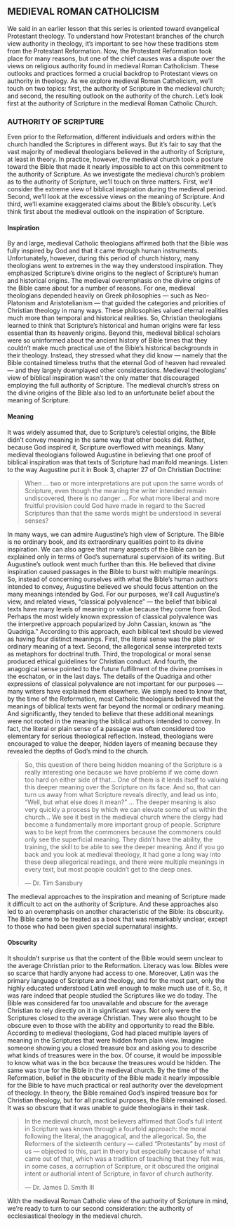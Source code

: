 ## MEDIEVAL ROMAN CATHOLICISM

We said in an earlier lesson that this series is oriented toward evangelical Protestant theology. To understand how Protestant branches of the church view authority in theology, it’s important to see how these traditions stem from the Protestant Reformation. Now, the Protestant Reformation took place for many reasons, but one of the chief causes was a dispute over the views on religious authority found in medieval Roman Catholicism. These outlooks and practices formed a crucial backdrop to Protestant views on authority in theology. 
As we explore medieval Roman Catholicism, we’ll touch on two topics: first, the authority of Scripture in the medieval church; and second, the resulting outlook on the authority of the church. Let’s look first at the authority of Scripture in the medieval Roman Catholic Church.

### AUTHORITY OF SCRIPTURE 

Even prior to the Reformation, different individuals and orders within the church handled the Scriptures in different ways. But it’s fair to say that the vast majority of medieval theologians believed in the authority of Scripture, at least in theory. In practice, however, the medieval church took a posture toward the Bible that made it nearly impossible to act on this commitment to the authority of Scripture. 
As we investigate the medieval church’s problem as to the authority of Scripture, we’ll touch on three matters. First, we’ll consider the extreme view of biblical inspiration during the medieval period. Second, we’ll look at the excessive views on the meaning of Scripture. And third, we’ll examine exaggerated claims about the Bible’s obscurity. Let’s think first about the medieval outlook on the inspiration of Scripture.


#### Inspiration 

By and large, medieval Catholic theologians affirmed both that the Bible was fully inspired by God and that it came through human instruments. Unfortunately, however, during this period of church history, many theologians went to extremes in the way they understood inspiration. They emphasized Scripture’s divine origins to the neglect of Scripture’s human and historical origins. 
The medieval overemphasis on the divine origins of the Bible came about for a number of reasons. For one, medieval theologians depended heavily on Greek philosophies — such as Neo-Platonism and Aristotelianism — that guided the categories and priorities of Christian theology in many ways. These philosophies valued eternal realities much more than temporal and historical realities. So, Christian theologians learned to think that Scripture’s historical and human origins were far less essential than its heavenly origins.
Beyond this, medieval biblical scholars were so uninformed about the ancient history of Bible times that they couldn’t make much practical use of the Bible’s historical backgrounds in their theology. Instead, they stressed what they did know — namely that the Bible contained timeless truths that the eternal God of heaven had revealed — and they largely downplayed other considerations. 
Medieval theologians’ view of biblical inspiration wasn’t the only matter that discouraged employing the full authority of Scripture. The medieval church’s stress on the divine origins of the Bible also led to an unfortunate belief about the meaning of Scripture. 


#### Meaning 

It was widely assumed that, due to Scripture’s celestial origins, the Bible didn’t convey meaning in the same way that other books did. Rather, because God inspired it, Scripture overflowed with meanings. Many medieval theologians followed Augustine in believing that one proof of biblical inspiration was that texts of Scripture had manifold meanings. Listen to the way Augustine put it in Book 3, chapter 27 of On Christian Doctrine:

> When … two or more interpretations are put upon the same words of Scripture, even though the meaning the writer intended remain undiscovered, there is no danger … For what more liberal and more fruitful provision could God have made in regard to the Sacred Scriptures than that the same words might be understood in several senses? 

In many ways, we can admire Augustine’s high view of Scripture. The Bible is no ordinary book, and its extraordinary qualities point to its divine inspiration. We can also agree that many aspects of the Bible can be explained only in terms of God’s supernatural supervision of its writing. But Augustine’s outlook went much further than this. He believed that divine inspiration caused passages in the Bible to burst with multiple meanings. So, instead of concerning ourselves with what the Bible’s human authors intended to convey, Augustine believed we should focus attention on the many meanings intended by God. For our purposes, we’ll call Augustine’s view, and related views, “classical polyvalence” — the belief that biblical texts have many levels of meaning or value because they come from God.
Perhaps the most widely known expression of classical polyvalence was the interpretive approach popularized by John Cassian, known as “the Quadriga.” According to this approach, each biblical text should be viewed as having four distinct meanings. First, the literal sense was the plain or ordinary meaning of a text. Second, the allegorical sense interpreted texts as metaphors for doctrinal truth. Third, the tropological or moral sense produced ethical guidelines for Christian conduct. And fourth, the anagogical sense pointed to the future fulfillment of the divine promises in the eschaton, or in the last days.
The details of the Quadriga and other expressions of classical polyvalence are not important for our purposes — many writers have explained them elsewhere. We simply need to know that, by the time of the Reformation, most Catholic theologians believed that the meanings of biblical texts went far beyond the normal or ordinary meaning. And significantly, they tended to believe that these additional meanings were not rooted in the meaning the biblical authors intended to convey. In fact, the literal or plain sense of a passage was often considered too elementary for serious theological reflection. Instead, theologians were encouraged to value the deeper, hidden layers of meaning because they revealed the depths of God’s mind to the church. 

> So, this question of there being hidden meaning of the Scripture is a really interesting one because we have problems if we come down too hard on either side of that… One of them is it lends itself to valuing this deeper meaning over the Scripture on its face. And so, that can turn us away from what Scripture reveals directly, and lead us into, “Well, but what else does it mean?” … The deeper meaning is also very quickly a process by which we can elevate some of us within the church… We see it best in the medieval church where the clergy had become a fundamentally more important group of people. Scripture was to be kept from the commoners because the commoners could only see the superficial meaning. They didn’t have the ability, the training, the skill to be able to see the deeper meaning. And if you go back and you look at medieval theology, it had gone a long way into these deep allegorical readings, and there were multiple meanings in every text, but most people couldn’t get to the deep ones.
> 
> — Dr. Tim Sansbury

The medieval approaches to the inspiration and meaning of Scripture made it difficult to act on the authority of Scripture. And these approaches also led to an overemphasis on another characteristic of the Bible: its obscurity. The Bible came to be treated as a book that was remarkably unclear, except to those who had been given special supernatural insights.


#### Obscurity

It shouldn’t surprise us that the content of the Bible would seem unclear to the average Christian prior to the Reformation. Literacy was low. Bibles were so scarce that hardly anyone had access to one. Moreover, Latin was the primary language of Scripture and theology, and for the most part, only the highly educated understood Latin well enough to make much use of it. So, it was rare indeed that people studied the Scriptures like we do today. The Bible was considered far too unavailable and obscure for the average Christian to rely directly on it in significant ways. 
Not only were the Scriptures closed to the average Christian. They were also thought to be obscure even to those with the ability and opportunity to read the Bible. According to medieval theologians, God had placed multiple layers of meaning in the Scriptures that were hidden from plain view. 
Imagine someone showing you a closed treasure box and asking you to describe what kinds of treasures were in the box. Of course, it would be impossible to know what was in the box because the treasures would be hidden. The same was true for the Bible in the medieval church.
By the time of the Reformation, belief in the obscurity of the Bible made it nearly impossible for the Bible to have much practical or real authority over the development of theology. In theory, the Bible remained God’s inspired treasure box for Christian theology, but for all practical purposes, the Bible remained closed. It was so obscure that it was unable to guide theologians in their task. 

> In the medieval church, most believers affirmed that God’s full intent in Scripture was known through a fourfold approach: the moral following the literal, the anagogical, and the allegorical. So, the Reformers of the sixteenth century — called “Protestants” by most of us — objected to this, part in theory but especially because of what came out of that, which was a tradition of teaching that they felt was, in some cases, a corruption of Scripture, or it obscured the original intent or authorial intent of Scripture, in favor of church authority.
> 
> — Dr. James D. Smith III 

With the medieval Roman Catholic view of the authority of Scripture in mind, we’re ready to turn to our second consideration: the authority of ecclesiastical theology in the medieval church.

